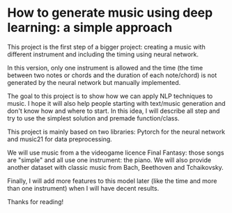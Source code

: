 # How to generate music using deep learning: a simple approach

This project is the first step of a bigger project: creating a music with different instrument and including the timing using neural network.

In this version, only one instrument is allowed and the time (the time between two notes or chords and the duration of each note/chord) is not generated by the neural network but manually implemented.

The goal to this project is to show how we can apply NLP techniques to music. I hope it will also help people starting with text/music generation and don't know how and where to start. In this idea, I will describe all step and try to use the simplest solution and premade function/class.

This project is mainly based on two libraries: Pytorch for the neural network and music21 for data preprocessing.

We will use music from a the videogame licence Final Fantasy: those songs are "simple" and all use one instrument: the piano. We will also provide another dataset with classic music from Bach, Beethoven and Tchaikovsky.

Finally, I will add more features to this model later (like the time and more than one instrument) when I will have decent results.

Thanks for reading!